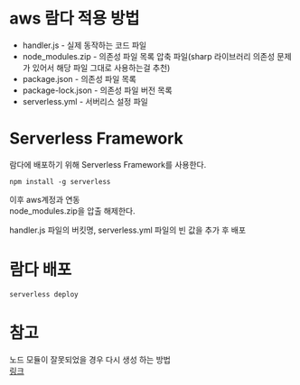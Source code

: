 # aws 람다 적용 방법

- handler.js - 실제 동작하는 코드 파일
- node_modules.zip - 의존성 파일 목록 압축 파일(sharp 라이브러리 의존성 문제가 있어서 해당 파일 그대로 사용하는걸 추천)
- package.json - 의존성 파일 목록
- package-lock.json - 의존성 파일 버전 목록
- serverless.yml - 서버리스 설정 파일

# Serverless Framework

람다에 배포하기 위해 Serverless Framework를 사용한다.
```
npm install -g serverless
```
이후 aws계정과 연동  
node_modules.zip을 압출 해제한다.   

handler.js 파일의 버킷명, serverless.yml 파일의 빈 값을 추가 후 배포

# 람다 배포

```
serverless deploy
```


# 참고
노드 모듈이 잘못되었을 경우 다시 생성 하는 방법   
[링크](https://velog.io/@ycoding/람다와-ARM-아키텍처-오류-해결)
